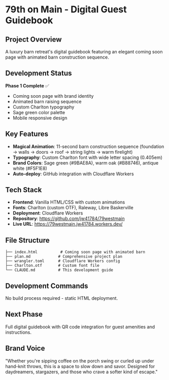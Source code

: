 # 79th on Main - Digital Guest Guidebook

## Project Overview
A luxury barn retreat's digital guidebook featuring an elegant coming soon page with animated barn construction sequence.

## Development Status
**Phase 1 Complete** ✅
- Coming soon page with brand identity
- Animated barn raising sequence
- Custom Charlton typography
- Sage green color palette
- Mobile responsive design

## Key Features
- **Magical Animation**: 11-second barn construction sequence (foundation → walls → doors → roof → string lights → warm firelight)
- **Typography**: Custom Charlton font with wide letter spacing (0.405em)
- **Brand Colors**: Sage green (#9BAE8A), warm oak (#B88746), antique white (#F5F1E8)
- **Auto-deploy**: GitHub integration with Cloudflare Workers

## Tech Stack
- **Frontend**: Vanilla HTML/CSS with custom animations
- **Fonts**: Charlton (custom OTF), Raleway, Libre Baskerville  
- **Deployment**: Cloudflare Workers
- **Repository**: https://github.com/jw41784/79westmain
- **Live URL**: https://79westmain.jw41784.workers.dev/

## File Structure
```
├── index.html          # Coming soon page with animated barn
├── plan.md            # Comprehensive project plan
├── wrangler.toml      # Cloudflare Workers config
├── Charlton.otf       # Custom font file
└── CLAUDE.md          # This development guide
```

## Development Commands
No build process required - static HTML deployment.

## Next Phase
Full digital guidebook with QR code integration for guest amenities and instructions.

## Brand Voice
"Whether you're sipping coffee on the porch swing or curled up under hand-knit throws, this is a space to slow down and savor. Designed for daydreamers, stargazers, and those who crave a softer kind of escape."